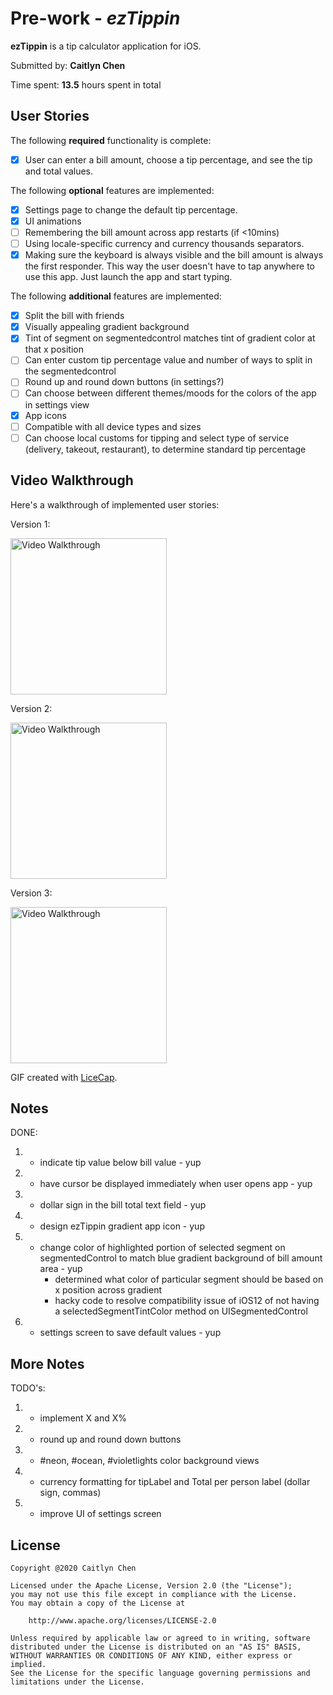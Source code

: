 # Pre-work - *ezTippin*

**ezTippin** is a tip calculator application for iOS.

Submitted by: **Caitlyn Chen**

Time spent: **13.5** hours spent in total

## User Stories

The following **required** functionality is complete:

* [X] User can enter a bill amount, choose a tip percentage, and see the tip and total values.

The following **optional** features are implemented:
* [X] Settings page to change the default tip percentage.
* [X] UI animations
* [ ] Remembering the bill amount across app restarts (if <10mins)
* [ ] Using locale-specific currency and currency thousands separators.
* [X] Making sure the keyboard is always visible and the bill amount is always the first responder. This way the user doesn't have to tap anywhere to use this app. Just launch the app and start typing.

The following **additional** features are implemented:

- [X] Split the bill with friends
- [X] Visually appealing gradient background
- [X] Tint of segment on segmentedcontrol matches tint of gradient color at that x position
- [ ] Can enter custom tip percentage value and number of ways to split in the segmentedcontrol
- [ ] Round up and round down buttons (in settings?)
- [ ] Can choose between different themes/moods for the colors of the app in settings view
- [X] App icons
- [ ] Compatible with all device types and sizes
- [ ] Can choose local customs for tipping and select type of service (delivery, takeout, restaurant), to determine standard tip percentage

## Video Walkthrough 

Here's a walkthrough of implemented user stories:

Version 1:



<img src='http://g.recordit.co/qhC1mSoNlH.gif' title='Video Walkthrough' width='250' alt='Video Walkthrough' /> 

Version 2:



<img src='http://g.recordit.co/lEIIJqeXeT.gif' title='Video Walkthrough' width='250' alt='Video Walkthrough' /> 

Version 3:



<img src='http://g.recordit.co/ogi4Mp9try.gif' title='Video Walkthrough' width='250' alt='Video Walkthrough' /> 

GIF created with [LiceCap](http://www.cockos.com/licecap/).

## Notes

DONE:
1) - indicate tip value below bill value - yup
2) - have cursor be displayed immediately when user opens app - yup
3) - dollar sign in the bill total text field - yup
4) - design ezTippin gradient app icon - yup
5) - change color of highlighted portion of selected segment on segmentedControl to match blue gradient background of bill amount area - yup
        - determined what color of particular segment should be based on x position across gradient
        - hacky code to resolve compatibility issue of iOS12 of not having a selectedSegmentTintColor method on                        UISegmentedControl
6) - settings screen to save default values - yup

## More Notes

TODO's:
1) - implement X and X%
2) - round up and round down buttons
3) - #neon, #ocean, #violetlights color background views
4) - currency formatting for tipLabel and Total per person label (dollar sign, commas)
5) - improve UI of settings screen

## License

    Copyright @2020 Caitlyn Chen

    Licensed under the Apache License, Version 2.0 (the "License");
    you may not use this file except in compliance with the License.
    You may obtain a copy of the License at

        http://www.apache.org/licenses/LICENSE-2.0

    Unless required by applicable law or agreed to in writing, software
    distributed under the License is distributed on an "AS IS" BASIS,
    WITHOUT WARRANTIES OR CONDITIONS OF ANY KIND, either express or implied.
    See the License for the specific language governing permissions and
    limitations under the License.
